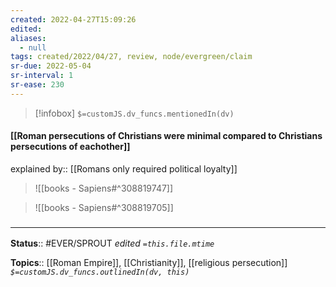 ```yaml
---
created: 2022-04-27T15:09:26 
edited: 
aliases:
  - null
tags: created/2022/04/27, review, node/evergreen/claim
sr-due: 2022-05-04
sr-interval: 1
sr-ease: 230
---
```

> [!infobox]
`$=customJS.dv_funcs.mentionedIn(dv)`

#### [[Roman persecutions of Christians were minimal compared to Christians persecutions of eachother]]

explained by:: [[Romans only required political loyalty]]

> ![[books - Sapiens#^308819747]]

> ![[books - Sapiens#^308819705]]

### <hr class="footnote"/>

**Status**:: #EVER/SPROUT
*edited `=this.file.mtime`*

**Topics**:: [[Roman Empire]], [[Christianity]], [[religious persecution]]
*`$=customJS.dv_funcs.outlinedIn(dv, this)`*
